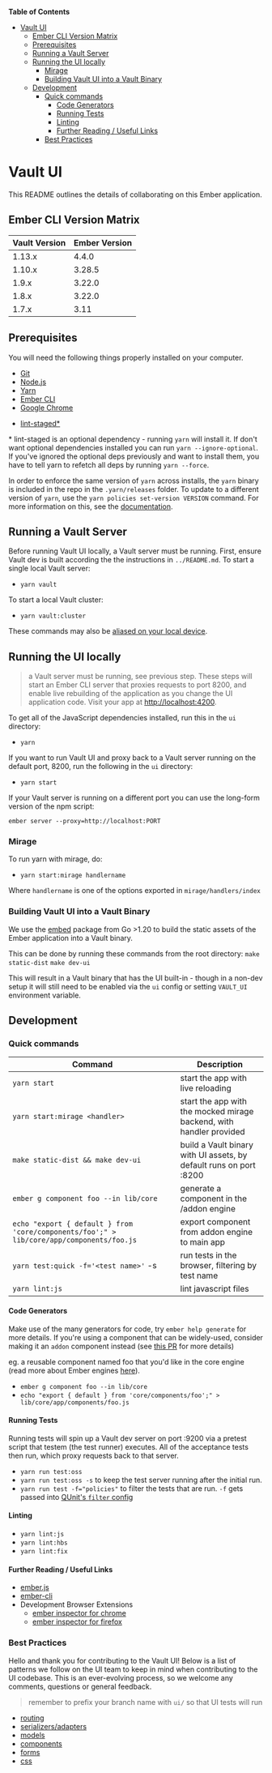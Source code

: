 **Table of Contents**

<!-- START doctoc generated TOC please keep comment here to allow auto update -->
<!-- DON'T EDIT THIS SECTION, INSTEAD RE-RUN doctoc TO UPDATE -->

- [Vault UI](#vault-ui)
  - [Ember CLI Version Matrix](#ember-cli-version-matrix)
  - [Prerequisites](#prerequisites)
  - [Running a Vault Server](#running-a-vault-server)
  - [Running the UI locally](#running-the-ui-locally)
    - [Mirage](#mirage)
    - [Building Vault UI into a Vault Binary](#building-vault-ui-into-a-vault-binary)
  - [Development](#development)
    - [Quick commands](#quick-commands)
      - [Code Generators](#code-generators)
      - [Running Tests](#running-tests)
      - [Linting](#linting)
      - [Further Reading / Useful Links](#further-reading--useful-links)
    - [Best Practices](#best-practices)

<!-- END doctoc generated TOC please keep comment here to allow auto update -->

# Vault UI

This README outlines the details of collaborating on this Ember application.

## Ember CLI Version Matrix

| Vault Version | Ember Version |
| ------------- | ------------- |
| 1.13.x        | 4.4.0         |
| 1.10.x        | 3.28.5        |
| 1.9.x         | 3.22.0        |
| 1.8.x         | 3.22.0        |
| 1.7.x         | 3.11          |

## Prerequisites

You will need the following things properly installed on your computer.

- [Git](https://git-scm.com/)
- [Node.js](https://nodejs.org/)
- [Yarn](https://yarnpkg.com/)
- [Ember CLI](https://cli.emberjs.com/release/)
- [Google Chrome](https://google.com/chrome/)

* [lint-staged\*](https://www.npmjs.com/package/lint-staged)

\* lint-staged is an optional dependency - running `yarn` will install it.
If don't want optional dependencies installed you can run `yarn --ignore-optional`. If you've ignored the optional deps
previously and want to install them, you have to tell yarn to refetch all deps by running `yarn --force`.

In order to enforce the same version of `yarn` across installs, the `yarn` binary is included in the repo
in the `.yarn/releases` folder. To update to a different version of `yarn`, use the `yarn policies set-version VERSION` command. For more information on this, see the [documentation](https://yarnpkg.com/en/docs/cli/policies).

## Running a Vault Server

Before running Vault UI locally, a Vault server must be running. First, ensure
Vault dev is built according the the instructions in `../README.md`. To start a
single local Vault server:

- `yarn vault`

To start a local Vault cluster:

- `yarn vault:cluster`

These commands may also be [aliased on your local device](https://github.com/hashicorp/vault-tools/blob/master/users/noelle/vault_aliases).

## Running the UI locally

> a Vault server must be running, see previous step.
> These steps will start an Ember CLI server that proxies requests to port 8200,
> and enable live rebuilding of the application as you change the UI application code.
> Visit your app at [http://localhost:4200](http://localhost:4200).

To get all of the JavaScript dependencies installed, run this in the `ui` directory:

- `yarn`

If you want to run Vault UI and proxy back to a Vault server running
on the default port, 8200, run the following in the `ui` directory:

- `yarn start`

If your Vault server is running on a different port you can use the
long-form version of the npm script:

`ember server --proxy=http://localhost:PORT`

### Mirage

To run yarn with mirage, do:

- `yarn start:mirage handlername`

Where `handlername` is one of the options exported in `mirage/handlers/index`

### Building Vault UI into a Vault Binary

We use the [embed](https://golang.org/pkg/embed/) package from Go >1.20 to build
the static assets of the Ember application into a Vault binary.

This can be done by running these commands from the root directory:
`make static-dist`
`make dev-ui`

This will result in a Vault binary that has the UI built-in - though in
a non-dev setup it will still need to be enabled via the `ui` config or
setting `VAULT_UI` environment variable.

## Development

### Quick commands

| Command                                                                                  | Description                                                         |
| ---------------------------------------------------------------------------------------- | ------------------------------------------------------------------- |
| `yarn start`                                                                             | start the app with live reloading                                   |
| `yarn start:mirage <handler>`                                                            | start the app with the mocked mirage backend, with handler provided |
| `make static-dist && make dev-ui`                                                        | build a Vault binary with UI assets, by default runs on port :8200  |
| `ember g component foo --in lib/core`                                                    | generate a component in the /addon engine                           |
| `echo "export { default } from 'core/components/foo';" > lib/core/app/components/foo.js` | export component from addon engine to main app                      |
| `yarn test:quick -f='<test name>'` -s                                                    | run tests in the browser, filtering by test name                    |
| `yarn lint:js`                                                                           | lint javascript files                                               |

#### Code Generators

Make use of the many generators for code, try `ember help generate` for more details. If you're using a component that can be widely-used, consider making it an `addon` component instead (see [this PR](https://github.com/hashicorp/vault/pull/6629) for more details)

eg. a reusable component named foo that you'd like in the core engine (read more about Ember engines [here](https://ember-engines.com/docs)).

- `ember g component foo --in lib/core`
- `echo "export { default } from 'core/components/foo';" > lib/core/app/components/foo.js`

#### Running Tests

Running tests will spin up a Vault dev server on port :9200 via a
pretest script that testem (the test runner) executes. All of the
acceptance tests then run, which proxy requests back to that server.

- `yarn run test:oss`
- `yarn run test:oss -s` to keep the test server running after the initial run.
- `yarn run test -f="policies"` to filter the tests that are run. `-f` gets passed into
  [QUnit's `filter` config](https://api.qunitjs.com/config/QUnit.config#qunitconfigfilter-string--default-undefined)

#### Linting

- `yarn lint:js`
- `yarn lint:hbs`
- `yarn lint:fix`

#### Further Reading / Useful Links

- [ember.js](https://emberjs.com/)
- [ember-cli](https://cli.emberjs.com/release/)
- Development Browser Extensions
  - [ember inspector for chrome](https://chrome.google.com/webstore/detail/ember-inspector/bmdblncegkenkacieihfhpjfppoconhi)
  - [ember inspector for firefox](https://addons.mozilla.org/en-US/firefox/addon/ember-inspector/)

### Best Practices

Hello and thank you for contributing to the Vault UI! Below is a list of patterns we follow on the UI team to keep in mind when contributing to the UI codebase. This is an ever-evolving process, so we welcome any comments, questions or general feedback.

> remember to prefix your branch name with `ui/` so that UI tests will run

- [routing](docs/routing.md)
- [serializers/adapters](docs/serializers-adapters.md)
- [models](docs/models.md)
- [components](docs/components.md)
- [forms](docs/forms.md)
- [css](docs/css.md)
